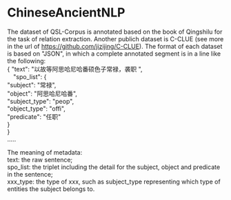 # ChineseAncientNLP
The dataset of QSL-Corpus is annotated based on the book of Qingshilu for the task of relation extraction. Another publich dataset is C-CLUE (see more in the url of https://github.com/jizijing/C-CLUE). The format of each dataset is based on "JSON", in which a complete annotated segment is in a line like the following:<br>
{  "text": "以故等阿思哈尼哈番硕色子常禄，袭职 ", <br>
   &emsp;"spo_list": {<br>
       "subject": "常禄", <br>
        "object": "阿思哈尼哈番", <br>
        "subject_type": "peop", <br>
        "object_type": "offi", <br>
        "predicate": "任职"<br>
   }<br>
}<br>
.....<br>

The meaning of metadata: <br>
text: the raw sentence;<br>
spo_list: the triplet including the detail for the subject, object and predicate in the sentence;<br>
xxx_type: the type of xxx, such as subject_type representing which type of entities the subject belongs to.<br>
